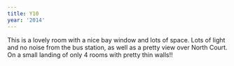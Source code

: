 ```yaml
---
title: Y10
year: '2014'
---
```


This is a lovely room with a nice bay window and lots of space. Lots of light and no noise from the bus station, as well as a pretty view over North Court. On a small landing of only 4 rooms with pretty thin walls!!